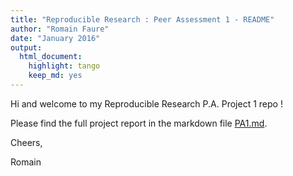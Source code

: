 ```yaml
---
title: "Reproducible Research : Peer Assessment 1 - README"
author: "Romain Faure"
date: "January 2016"
output: 
  html_document:
    highlight: tango
    keep_md: yes
---
```


Hi and welcome to my Reproducible Research P.A. Project 1 repo !

Please find the full project report in the markdown file [PA1.md](PA1.md).

Cheers,

Romain